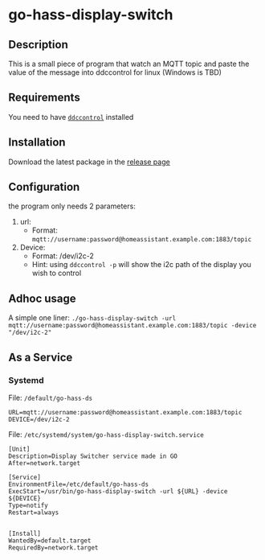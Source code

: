 # go-hass-display-switch

## Description

This is a small piece of program that watch an MQTT topic and paste the value of the message into ddccontrol for linux (Windows is TBD)

## Requirements

You need to have [`ddccontrol`]("https://github.com/ddccontrol/ddccontrol?tab=readme-ov-file") installed

## Installation

Download the latest package in the [release page](https://github.com/deltxprt/go-hass-display-switch/releases)

## Configuration

the program only needs 2 parameters:

1. url:
    - Format: `mqtt://username:password@homeassistant.example.com:1883/topic`
2. Device:
    - Format: /dev/i2c-2
    - Hint: using `ddccontrol -p` will show the i2c path of the display you wish to control

## Adhoc usage

A simple one liner: `./go-hass-display-switch -url mqtt://username:password@homeassistant.example.com:1883/topic -device "/dev/i2c-2"`

## As a Service

### Systemd

File: `/default/go-hass-ds`
```
URL=mqtt://username:password@homeassistant.example.com:1883/topic
DEVICE=/dev/i2c-2
```

File: `/etc/systemd/system/go-hass-display-switch.service`
```
[Unit]
Description=Display Switcher service made in GO
After=network.target

[Service]
EnvironmentFile=/etc/default/go-hass-ds
ExecStart=/usr/bin/go-hass-display-switch -url ${URL} -device ${DEVICE}
Type=notify
Restart=always


[Install]
WantedBy=default.target
RequiredBy=network.target
```

